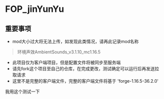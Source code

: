 # FOP_jinYunYu
## 重要事项
* mod大小过大将无法上传，如发现此类情况，请再此记录mod名称
 > 环境声效AmbientSounds_v3.1.10_mc1.16.5
* 此项目仅为客户端项目，但是配置文件将被同步至服务端
* 请先fork这个项目至自己的仓库，在完成更改，测试确定可以运行后再发送拉取请求
* 这里不是完整的客户端文件，完整的客户端文件将基于
'forge-1.16.5-36.2.0'

我用这个测试一下
